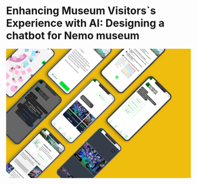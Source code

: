 # Enhancing Museum Visitors`s Experience with AI: Designing a chatbot for Nemo museum
![header](/Assets/example03.png)
